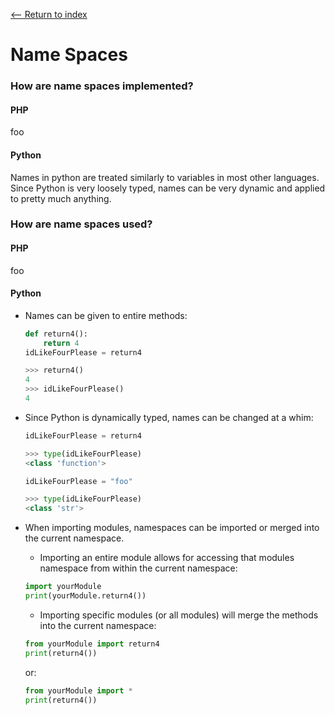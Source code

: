 [<-- Return to index](../README.md)
# Name Spaces

### How are name spaces implemented?
#### PHP
foo
#### Python
Names in python are treated similarly to variables in most other languages. Since Python is very loosely typed, names can be very dynamic and applied to pretty much anything. 

### How are name spaces used?
#### PHP
foo
#### Python
* Names can be given to entire methods:
  ```python
  def return4():
      return 4
  idLikeFourPlease = return4

  >>> return4()
  4
  >>> idLikeFourPlease()
  4
  ```

* Since Python is dynamically typed, names can be changed at a whim:
  ```python
  idLikeFourPlease = return4

  >>> type(idLikeFourPlease)
  <class 'function'>

  idLikeFourPlease = "foo"

  >>> type(idLikeFourPlease)
  <class 'str'>
  ```

* When importing modules, namespaces can be imported or merged into the current namespace.
	- Importing an entire module allows for accessing that modules namespace from within the current namespace:
	```python
    import yourModule
    print(yourModule.return4())
    ```
    - Importing specific modules (or all modules) will merge the methods into the current namespace:
    ```python
    from yourModule import return4
    print(return4())
    ```
    or:
    ```python
    from yourModule import *
    print(return4())
